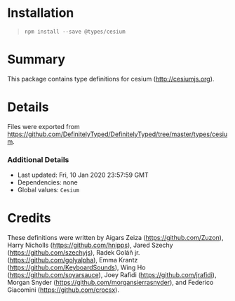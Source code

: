 # Installation
> `npm install --save @types/cesium`

# Summary
This package contains type definitions for cesium (http://cesiumjs.org).

# Details
Files were exported from https://github.com/DefinitelyTyped/DefinitelyTyped/tree/master/types/cesium.

### Additional Details
 * Last updated: Fri, 10 Jan 2020 23:57:59 GMT
 * Dependencies: none
 * Global values: `Cesium`

# Credits
These definitions were written by Aigars Zeiza (https://github.com/Zuzon), Harry Nicholls (https://github.com/hnipps), Jared Szechy (https://github.com/szechyjs), Radek Goláň jr. (https://github.com/golyalpha), Emma Krantz (https://github.com/KeyboardSounds), Wing Ho (https://github.com/soyarsauce), Joey Rafidi (https://github.com/jrafidi), Morgan Snyder (https://github.com/morgansierrasnyder), and Federico Giacomini (https://github.com/crocsx).
